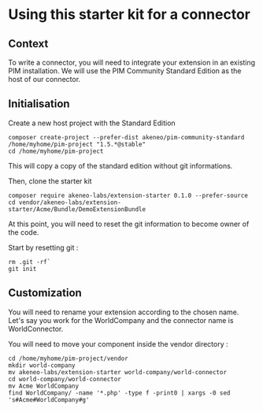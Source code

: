 # Using this starter kit for a connector

## Context
To write a connector, you will need to integrate your extension in an existing PIM installation.
We will use the PIM Community Standard Edition as the host of our connector.

## Initialisation
Create a new host project with the Standard Edition

```
composer create-project --prefer-dist akeneo/pim-community-standard /home/myhome/pim-project "1.5.*@stable"
cd /home/myhome/pim-project
```

This will copy a copy of the standard edition without git informations.

Then, clone the starter kit

```
composer require akeneo-labs/extension-starter 0.1.0 --prefer-source
cd vendor/akeneo-labs/extension-starter/Acme/Bundle/DemoExtensionBundle
```

At this point, you will need to reset the git information to become owner of the code.

Start by resetting git :

```
rm .git -rf`
git init
```

## Customization
You will need to rename your extension according to the chosen name.
Let's say you work for the WorldCompany and the connector name is WorldConnector.

You will need to move your component inside the vendor directory :

```
cd /home/myhome/pim-project/vendor
mkdir world-company
mv akeneo-labs/extension-starter world-company/world-connector
cd world-company/world-connector
mv Acme WorldCompany
find WorldCompany/ -name '*.php' -type f -print0 | xargs -0 sed 's#Acme#WorldCompany#g'
```
